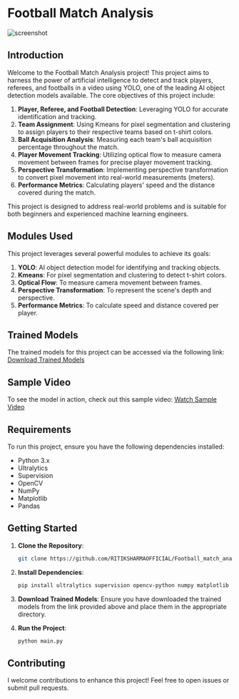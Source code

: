 # Football Match Analysis

![screenshot](https://github.com/RITIKSHARMAOFFICIAL/Football_match_analysis/assets/96929769/659fe4b3-69c7-432e-88e8-5851ff08c681)


## Introduction

Welcome to the Football Match Analysis project! This project aims to harness the power of artificial intelligence to detect and track players, referees, and footballs in a video using YOLO, one of the leading AI object detection models available. The core objectives of this project include:

1. **Player, Referee, and Football Detection**: Leveraging YOLO for accurate identification and tracking.
2. **Team Assignment**: Using Kmeans for pixel segmentation and clustering to assign players to their respective teams based on t-shirt colors.
3. **Ball Acquisition Analysis**: Measuring each team's ball acquisition percentage throughout the match.
4. **Player Movement Tracking**: Utilizing optical flow to measure camera movement between frames for precise player movement tracking.
5. **Perspective Transformation**: Implementing perspective transformation to convert pixel movement into real-world measurements (meters).
6. **Performance Metrics**: Calculating players' speed and the distance covered during the match.

This project is designed to address real-world problems and is suitable for both beginners and experienced machine learning engineers.

## Modules Used

This project leverages several powerful modules to achieve its goals:

1. **YOLO**: AI object detection model for identifying and tracking objects.
2. **Kmeans**: For pixel segmentation and clustering to detect t-shirt colors.
3. **Optical Flow**: To measure camera movement between frames.
4. **Perspective Transformation**: To represent the scene's depth and perspective.
5. **Performance Metrics**: To calculate speed and distance covered per player.

## Trained Models

The trained models for this project can be accessed via the following link:
[Download Trained Models](https://drive.google.com/file/d/1DC2kCygbBWUKheQ_9cFziCsYVSRw6axK/view?usp=sharing)

## Sample Video

To see the model in action, check out this sample video:
[Watch Sample Video](https://drive.google.com/file/d/1t6agoqggZKx6thamUuPAIdN_1zR9v9S_/view?usp=sharing)

## Requirements

To run this project, ensure you have the following dependencies installed:

- Python 3.x
- Ultralytics
- Supervision
- OpenCV
- NumPy
- Matplotlib
- Pandas

## Getting Started

1. **Clone the Repository**: 
   ```bash
   git clone https://github.com/RITIKSHARMAOFFICIAL/Football_match_analysis.git
   ```

2. **Install Dependencies**:
   ```bash
   pip install ultralytics supervision opencv-python numpy matplotlib pandas
   ```

3. **Download Trained Models**: Ensure you have downloaded the trained models from the link provided above and place them in the appropriate directory.

4. **Run the Project**:
   ```bash
   python main.py
   ```

## Contributing

I welcome contributions to enhance this project! Feel free to open issues or submit pull requests.

